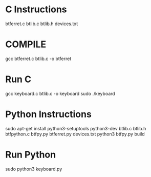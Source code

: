 # C Instructions
btferret.c
btlib.c
btlib.h
devices.txt

# COMPILE
gcc btferret.c btlib.c -o btferret

# Run C
gcc keyboard.c btlib.c -o keyboard
sudo ./keyboard

# Python Instructions
sudo apt-get install python3-setuptools python3-dev
btlib.c
btlib.h
btfpython.c
btfpy.py
btferret.py
devices.txt
python3 btfpy.py build

# Run Python
sudo python3 keyboard.py
